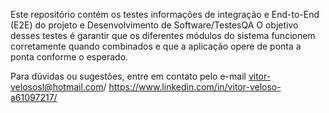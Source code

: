 Este repositório contém os testes informações de integração e End-to-End (E2E) do projeto e Desenvolvimento de Software/TestesQA
O objetivo desses testes é garantir que os diferentes módulos do
sistema funcionem corretamente quando combinados e que a aplicação opere de ponta a ponta conforme o esperado.

Para dúvidas ou sugestões, entre em contato pelo e-mail vitor-velososl@hotmail.com/ https://www.linkedin.com/in/vitor-veloso-a61097217/
